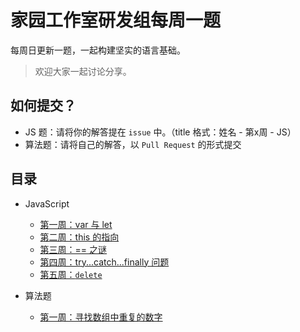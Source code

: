 # 家园工作室研发组每周一题

每周日更新一题，一起构建坚实的语言基础。

> 欢迎大家一起讨论分享。

## 如何提交？

+ JS 题：请将你的解答提在 `issue` 中。（title 格式：姓名 - 第x周 - JS）
+ 算法题：请将自己的解答，以 `Pull Request` 的形式提交

## 目录

+ JavaScript
  + [第一周：var 与 let](docs/js/w1.md)
  + [第二周：this 的指向](docs/js/w2.md)
  + [第三周：== 之谜](docs/js/w3.md)
  + [第四周：try...catch...finally 问题](docs/js/w4.md)
  + [第五周：`delete`](docs/js/w5.md)

+ 算法题
  + [第一周：寻找数组中重复的数字](docs/algorithm/算法题_w1_寻找数组中重复的数字.md)

